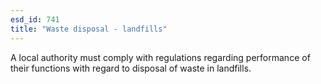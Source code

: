 ```yaml
---
esd_id: 741
title: "Waste disposal - landfills"
---
```


A local authority must comply with regulations regarding performance of their functions with regard to disposal of waste in landfills.


